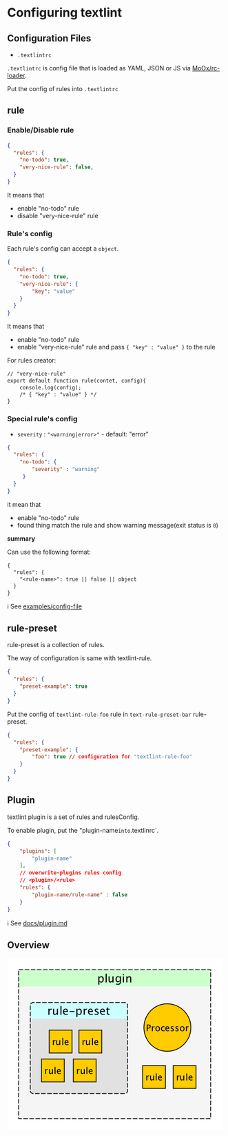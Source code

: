 # Configuring textlint

## Configuration Files

- `.textlintrc`

`.textlintrc` is config file that is loaded as YAML, JSON or JS via [MoOx/rc-loader](https://github.com/MoOx/rc-loader "MoOx/rc-loader").

Put the config of rules into `.textlintrc`

## rule

### Enable/Disable rule

```json
{
  "rules": {
    "no-todo": true,
    "very-nice-rule": false,
  }
}
```

It means that 

- enable "no-todo" rule
- disable "very-nice-rule" rule

### Rule's config

Each rule's config can accept a `object`.

```json
{
  "rules": {
    "no-todo": true, 
    "very-nice-rule": {
        "key": "value"
    }
  }
}
```

It means that

- enable "no-todo" rule
- enable "very-nice-rule" rule and pass `{ "key" : "value" }` to the rule

For rules creator:

```
// "very-nice-rule"
export default function rule(contet, config){
    console.log(config);
    /* { "key" : "value" } */
}
```

### Special rule's config

- `severity` : `"<warning|error>"` - default: "error"

```json
{
  "rules": {
    "no-todo": {
        "severity" : "warning"
     }
  }
}
```

it mean that 

- enable "no-todo" rule
- found thing match the rule and show warning message(exit status is `0`)

**summary**

Can use the following format:

```
{
  "rules": {
    "<rule-name>": true || false || object
  }
}
```

:information_source: See [examples/config-file](../examples/config-file)

## rule-preset

rule-preset is a collection of rules.

The way of configuration is same with textlint-rule.

```json
{
  "rules": {
    "preset-example": true
  }
}
```

Put the config of `textlint-rule-foo` rule in `text-rule-preset-bar` rule-preset.

```json
{
  "rules": {
    "preset-example": {
        "foo": true // configuration for "textlint-rule-foo"
    }
  }
}
```

## Plugin

textlint plugin is a set of rules and rulesConfig.

To enable plugin, put the "plugin-name` into `.textlinrc`.

```json
{
    "plugins": [
        "plugin-name"
    ],
    // overwrite-plugins rules config
    // <plugin>/<rule>
    "rules": {
        "plugin-name/rule-name" : false
    }
}
```

:information_source: See [docs/plugin.md](docs/plugin.md)


## Overview

![rule-preset-plugin](resources/rule-preset-plugin.png)
